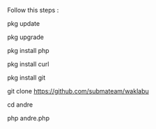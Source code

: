 Follow this steps :

pkg update

pkg upgrade

pkg install php

pkg install curl

pkg install git

git clone https://github.com/submateam/waklabu

cd andre


php andre.php
